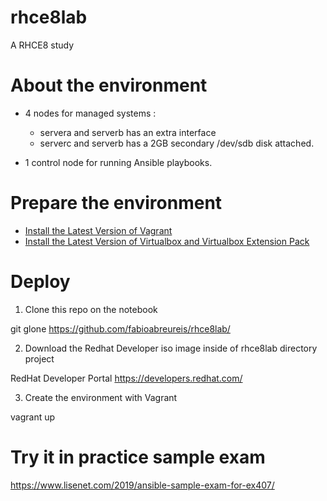 # rhce8lab
A RHCE8 study 

# About the environment

- 4 nodes for managed systems : 
  + servera and serverb has an extra interface
  + serverc and serverb  has a 2GB secondary /dev/sdb disk attached.

- 1 control node for running Ansible playbooks. 

# Prepare the environment 

- [Install the Latest Version of Vagrant](https://www.vagrantup.com/downloads.html)
- [Install the Latest Version of Virtualbox and Virtualbox Extension Pack](https://www.virtualbox.org/wiki/Downloads) 


# Deploy 

1) Clone this repo on the notebook 

git glone https://github.com/fabioabreureis/rhce8lab/


2) Download the Redhat Developer iso image inside of rhce8lab directory project

RedHat Developer Portal <https://developers.redhat.com/>

3) Create the environment with Vagrant 

vagrant up 

# Try it in practice sample exam

<https://www.lisenet.com/2019/ansible-sample-exam-for-ex407/>
